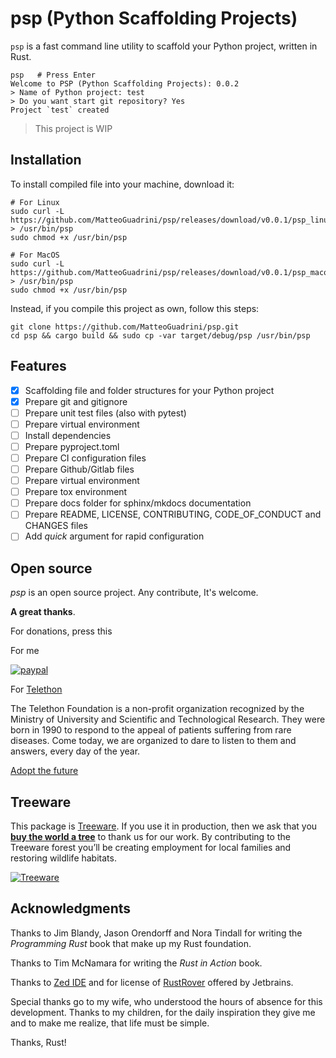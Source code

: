 # **psp** (Python Scaffolding Projects)

`psp` is a fast command line utility to scaffold your Python project, written in Rust.

```console
psp   # Press Enter
Welcome to PSP (Python Scaffolding Projects): 0.0.2
> Name of Python project: test
> Do you want start git repository? Yes
Project `test` created
```

> This project is WIP

## Installation

To install compiled file into your machine, download it:

```console
# For Linux
sudo curl -L https://github.com/MatteoGuadrini/psp/releases/download/v0.0.1/psp_linux > /usr/bin/psp
sudo chmod +x /usr/bin/psp

# For MacOS
sudo curl -L https://github.com/MatteoGuadrini/psp/releases/download/v0.0.1/psp_macos > /usr/bin/psp
sudo chmod +x /usr/bin/psp
```

Instead, if you compile this project as own, follow this steps:

```console
git clone https://github.com/MatteoGuadrini/psp.git
cd psp && cargo build && sudo cp -var target/debug/psp /usr/bin/psp
```

## Features

- [x] Scaffolding file and folder structures for your Python project
- [x] Prepare git and gitignore
- [ ] Prepare unit test files (also with pytest)
- [ ] Prepare virtual environment
- [ ] Install dependencies
- [ ] Prepare pyproject.toml
- [ ] Prepare CI configuration files
- [ ] Prepare Github/Gitlab files
- [ ] Prepare virtual environment
- [ ] Prepare tox environment
- [ ] Prepare docs folder for sphinx/mkdocs documentation
- [ ] Prepare README, LICENSE, CONTRIBUTING, CODE_OF_CONDUCT and CHANGES files
- [ ] Add _quick_ argument for rapid configuration

## Open source
_psp_ is an open source project. Any contribute, It's welcome.

**A great thanks**.

For donations, press this

For me

[![paypal](https://www.paypalobjects.com/en_US/i/btn/btn_donateCC_LG.gif)](https://www.paypal.me/guos)

For [Telethon](http://www.telethon.it/)

The Telethon Foundation is a non-profit organization recognized by the Ministry of University and Scientific and Technological Research.
They were born in 1990 to respond to the appeal of patients suffering from rare diseases.
Come today, we are organized to dare to listen to them and answers, every day of the year.

[Adopt the future](https://www.ioadottoilfuturo.it/)


## Treeware

This package is [Treeware](https://treeware.earth). If you use it in production,
then we ask that you [**buy the world a tree**](https://plant.treeware.earth/matteoguadrini/mkpl) to thank us for our work.
By contributing to the Treeware forest you’ll be creating employment for local families and restoring wildlife habitats.

[![Treeware](https://img.shields.io/badge/dynamic/json?color=brightgreen&label=Treeware&query=%24.total&url=https%3A%2F%2Fpublic.offset.earth%2Fusers%2Ftreeware%2Ftrees)](https://treeware.earth)


## Acknowledgments

Thanks to Jim Blandy, Jason Orendorff and Nora Tindall for writing the  _Programming Rust_ book that make up my Rust foundation.

Thanks to Tim McNamara for writing the _Rust in Action_ book.

Thanks to [Zed IDE](https://zed.dev/) and for license of [RustRover](https://www.jetbrains.com/rust/) offered by Jetbrains.

Special thanks go to my wife, who understood the hours of absence for this development.
Thanks to my children, for the daily inspiration they give me and to make me realize, that life must be simple.

Thanks, Rust!
